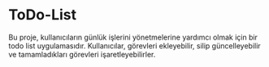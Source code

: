 # ToDo-List
Bu proje, kullanıcıların günlük işlerini yönetmelerine yardımcı olmak için bir todo list uygulamasıdır. Kullanıcılar, görevleri ekleyebilir, silip güncelleyebilir ve tamamladıkları görevleri işaretleyebilirler.
